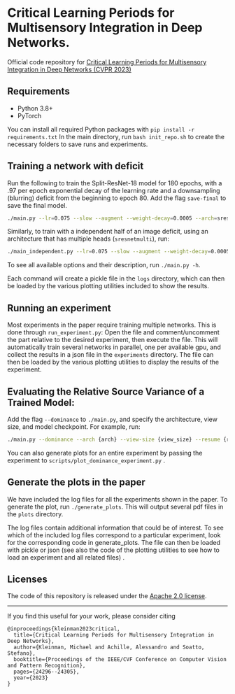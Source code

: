 # Critical Learning Periods for Multisensory Integration in Deep Networks.

Official code repository for [Critical Learning Periods for Multisensory Integration in Deep Networks (CVPR 2023)](https://arxiv.org/abs/2210.04643)

## Requirements

- Python 3.8+
- PyTorch

You can install all required Python packages with `pip install -r requirements.txt`
In the main directory, run `bash init_repo.sh` to create the necessary folders to save runs and experiments.

## Training a network with deficit

Run the following to train the Split-ResNet-18 model for 180 epochs, with a .97 per epoch exponential decay of the
learning rate and a downsampling (blurring) deficit from the beginning to epoch 80. Add the flag `save-final` to save
the final model.

```sh
./main.py --lr=0.075 --slow --augment --weight-decay=0.0005 --arch=sresnet --is-rand-zero-input --view-size=16 --deficit=downsample --schedule=181 --deficit-start=-1 --deficit-end=80 --save-final
```

Similarly, to train with a independent half of an image deficit, using an architecture that has multiple
heads (`sresnetmulti`), run:

```sh
./main_independent.py --lr=0.075 --slow --augment --weight-decay=0.0005 --arch=sresnetmulti --view-size=16 --diff-aug --schedule=181 --deficit-start=-1 --deficit-end=80 --save-final
```

To see all available options and their description, run `./main.py -h`.

Each command will create a pickle file in the `logs` directory, which can then be loaded by the various plotting
utilities included to show the results.

## Running an experiment

Most experiments in the paper require training multiple networks. This is done through `run_experiment.py`: Open the
file and comment/uncomment the part relative to the desired experiment, then execute the file. This will automatically
train several networks in parallel, one per available gpu, and collect the results in a json file in the `experiments`
directory. The file can then be loaded by the various plotting utilities to display the results of the experiment.

## Evaluating the Relative Source Variance of a Trained Model:

Add the flag `--dominance` to `./main.py`, and specify the architecture, view size, and model checkpoint. For example,
run:

```bash
./main.py --dominance --arch {arch} --view-size {view_size} --resume {resume_model}
```

You can also generate plots for an entire experiment by passing the experiment to `scripts/plot_dominance_experiment.py`
.

## Generate the plots in the paper

We have included the log files for all the experiments shown in the paper. To generate the plot, run `./generate_plots`.
This will output several pdf files in the `plots` directory.

The log files contain additional information that could be of interest. To see which of the included log files
correspond to a particular experiment, look for the corresponding code in generate_plots. The file can then be loaded
with pickle or json (see also the code of the plotting utilities to see how to load an experiment and all related files)
.

## Licenses

The code of this repository is released under the [Apache 2.0 license](LICENSE).

---
If you find this useful for your work, please consider citing
```
@inproceedings{kleinman2023critical,
  title={Critical Learning Periods for Multisensory Integration in Deep Networks},
  author={Kleinman, Michael and Achille, Alessandro and Soatto, Stefano},
  booktitle={Proceedings of the IEEE/CVF Conference on Computer Vision and Pattern Recognition},
  pages={24296--24305},
  year={2023}
}
```
